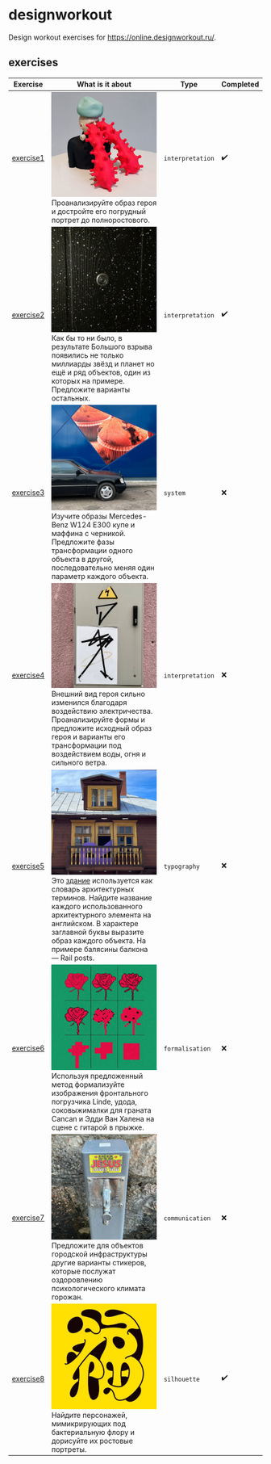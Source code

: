 # designworkout
Design workout exercises for https://online.designworkout.ru/.

## exercises

| Exercise | What is it about | Type | Completed |
| ---- | ----- | ---------- | ---------- |
| [exercise1](./exercise1/readme.md) | ![exercise1](./exercise1/exercise1.jpg) Проанализируйте образ героя и достройте его погрудный портрет до полноростового. | `interpretation` | :heavy_check_mark: |
| [exercise2](./exercise2/readme.md) | ![exercise2](./exercise2/exercise2.jpg) Как бы то ни было, в результате Большого взрыва появились не только миллиарды звёзд и планет но ещё и ряд объектов, один из которых на примере. Предложите варианты остальных. | `interpretation` | :heavy_check_mark: |
| [exercise3](./exercise3/readme.md) | ![exercise3](./exercise3/exercise3.jpg) Изучите образы Mercedes-Benz W124 Е300 купе и маффина с черникой. Предложите фазы трансформации одного объекта в другой, последовательно меняя один параметр каждого объекта. | `system` | :x: |
| [exercise4](./exercise4/readme.md) | ![exercise4](./exercise4/exercise4.jpg) Внешний вид героя сильно изменился благодаря воздействию электричества. Проанализируйте формы и предложите исходный образ героя и варианты его трансформации под воздействием воды, огня и сильного ветра. | `interpretation` | :x: |
| [exercise5](./exercise5/readme.md) | ![exercise5](./exercise5/exercise5.jpg) Это [здание](https://g.page/Raugs) используется как словарь архитектурных терминов. Найдите название каждого использованного архитектурного элемента на английском. В характере заглавной буквы выразите образ каждого объекта. На примере балясины балкона — Rail posts. | `typography` | :x: |
| [exercise6](./exercise6/readme.md) | ![exercise6](./exercise6/exercise6.jpg) Используя предложенный метод формализуйте изображения фронтального погрузчика Linde, удода, соковыжималки для граната Cancan и Эдди Ван Халена на сцене с гитарой в прыжке. | `formalisation` | :x: |
| [exercise7](./exercise7/readme.md) | ![exercise7](./exercise7/exercise7.jpg) Предложите для объектов городской инфраструктуры другие варианты стикеров, которые послужат оздоровлению психологического климата горожан. | `communication` | :x: |
| [exercise8](./exercise8/readme.md) | ![exercise8](./exercise8/exercise8.jpg) Найдите персонажей, мимикрирующих под бактериальную флору и дорисуйте их ростовые портреты. | `silhouette` | :heavy_check_mark: |
